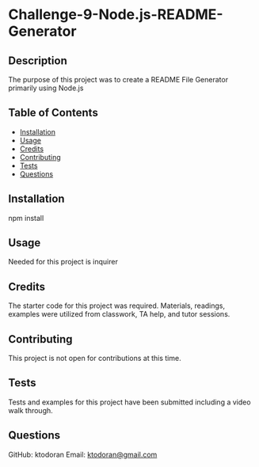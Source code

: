 # Challenge-9-Node.js-README-Generator

  ## Description
  The purpose of this project was to create a README File Generator primarily using Node.js

  ## Table of Contents 
  * [Installation](#installation)
  * [Usage](#usage)
  * [Credits](#credits)
  * [Contributing](#contributing)
  * [Tests](#tests)
  * [Questions](#questions)

  ## Installation
  npm install

  ## Usage
  Needed for this project is inquirer

  ## Credits
  The starter code for this project was required. Materials, readings, examples were utilized from classwork, TA help, and tutor sessions.

  ## Contributing
  This project is not open for contributions at this time.


  ## Tests
  Tests and examples for this project have been submitted including a video walk through.

  ## Questions
  GitHub: ktodoran
  Email: ktodoran@gmail.com